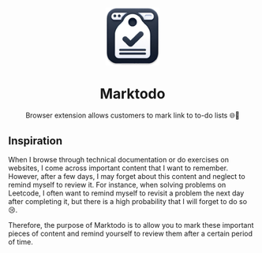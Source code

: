 <br />

<p align="center">
  <img align="center" width="110" src="/docs/logo.png"/>
</p>

<h1 align="center">Marktodo</h1>

<p align="center">
Browser extension allows customers to mark link to to-do lists 🌐🔖
  
<!--
<p align="center">
  <img width="170" src="https://extensionworkshop.com/assets/img/documentation/publish/get-the-addon-178x60px.dad84b42.png"/>
</p>

-->
</p>




## Inspiration

When I browse through technical documentation or do exercises on websites, I come across important content that I want to remember. However, after a few days, I may forget about this content and neglect to remind myself to review it. For instance, when solving problems on Leetcode, I often want to remind myself to revisit a problem the next day after completing it, but there is a high probability that I will forget to do so 😢.

Therefore, the purpose of Marktodo is to allow you to mark these important pieces of content and remind yourself to review them after a certain period of time.

